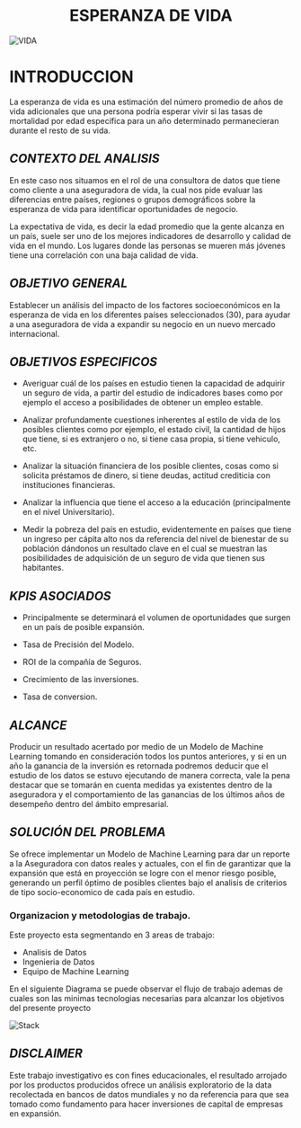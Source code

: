 <h1 align="center"> ESPERANZA DE VIDA </h1>

![VIDA](https://assets.sutori.com/user-uploads/image/e7e0f55e-65e7-4943-b9f9-304b5baf90e9/09d89a731e7fde7ea1314a4076142e17.jpeg)

# **INTRODUCCION**

La esperanza de vida es una estimación del número promedio de años de vida adicionales que una persona podría esperar vivir si las tasas de mortalidad por edad específica para un año determinado permanecieran durante el resto de su vida.

## *CONTEXTO DEL ANALISIS*

En este caso nos situamos en el rol de una consultora de datos que tiene como cliente a una aseguradora de vida, la cual nos pide evaluar las diferencias entre países, regiones o grupos demográficos sobre la esperanza de vida para identificar oportunidades de negocio.

La expectativa de vida, es decir la edad promedio que la gente alcanza en un país, suele ser uno de los mejores indicadores de desarrollo y calidad de vida en el mundo. Los lugares donde las personas se mueren más jóvenes tiene una correlación con una baja calidad de vida.


## *OBJETIVO GENERAL*

Establecer un análisis del impacto de los factores socioeconómicos en la esperanza de vida en los diferentes países seleccionados (30), para ayudar a una aseguradora de vida a expandir su negocio en un nuevo mercado internacional.


## *OBJETIVOS ESPECIFICOS*

-  Averiguar cuál de los países en estudio tienen la capacidad de adquirir un seguro de vida, a partir del estudio de indicadores bases como por ejemplo el acceso a posibilidades de obtener un empleo estable.

- Analizar profundamente cuestiones inherentes al estilo de vida de los posibles clientes como por ejemplo, el estado civil, la cantidad de hijos que tiene, si es extranjero o no, si tiene casa propia, si tiene vehiculo, etc.
  
- Analizar la situación financiera de los posible clientes, cosas como si solicita préstamos de dinero, si tiene deudas, actitud crediticia con instituciones financieras.

- Analizar la influencia que tiene el acceso a la educación (principalmente en el nivel Universitario).

- Medir la pobreza del país en estudio, evidentemente en países que tiene un ingreso per cápita alto nos da referencia del nivel de bienestar de su población dándonos un resultado clave en el cual se muestran las posibilidades de adquisición de un seguro de vida que tienen sus habitantes.

## *KPIS ASOCIADOS*

- Principalmente se determinará el volumen de oportunidades que surgen en un país de posible expansión.

- Tasa de Precisión del Modelo.

- ROI de la compañía de Seguros.
  
- Crecimiento de las inversiones.

- Tasa de conversion.


## *ALCANCE*

Producir un resultado acertado por medio de un Modelo de Machine Learning tomando en consideración todos los puntos anteriores, y si en un año la ganancia de la inversión es retornada podremos deducir que el estudio de los datos se estuvo ejecutando de manera correcta, vale la pena destacar que se tomarán en cuenta medidas ya existentes dentro de la aseguradora y el comportamiento de las ganancias de los últimos años de desempeño dentro del ámbito empresarial.


## *SOLUCIÓN DEL PROBLEMA*

Se ofrece implementar un Modelo de Machine Learning para dar un reporte a la Aseguradora con datos reales y actuales, con el fin de garantizar que la expansión que está en proyección se logre con el menor riesgo posible, generando un perfil óptimo de posibles clientes bajo el analisis de criterios de tipo socio-economico de cada país en estudio.

### Organizacion y metodologias de trabajo.


Este proyecto esta segmentando en 3 areas de trabajo:
* Analisis de Datos
* Ingenieria de Datos
* Equipo de Machine Learning

En el siguiente Diagrama se puede observar el flujo de trabajo ademas de cuales son las minimas tecnologias necesarias para alcanzar los objetivos del presente proyecto


![Stack](https://github.com/Lilsup99/indice_esperanza_vida/blob/main/Stack%20Tecnologico/STACK.jpg?raw=true)


## *DISCLAIMER*

Este trabajo investigativo es con fines educacionales, el resultado arrojado por los productos producidos ofrece un análisis exploratorio de la data recolectada en bancos de datos mundiales y  no da referencia para que sea tomado como fundamento para hacer inversiones de capital de empresas en expansión.
